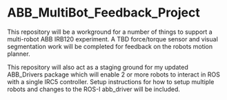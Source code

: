 # ABB_MultiBot_Feedback_Project

This repository will be a workground for a number of things to support a multi-robot ABB IRB120 experiment. A TBD force/torque sensor and visual segmentation work will be completed for feedback on the robots motion planner. 

This repository will also act as a staging ground for my updated ABB_Drivers package which will enable 2 or more robots to interact in ROS with a single IRC5 controller. Setup instructions for how to setup multiple robots and changes to the ROS-I abb_driver will be included. 

